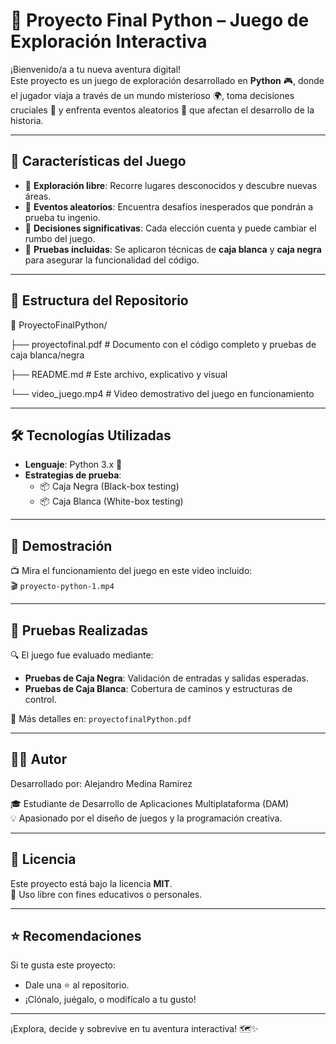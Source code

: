 # 🧭 Proyecto Final Python – Juego de Exploración Interactiva

¡Bienvenido/a a tu nueva aventura digital!  
Este proyecto es un juego de exploración desarrollado en **Python** 🎮, donde el jugador viaja a través de un mundo misterioso 🌍, toma decisiones cruciales 🤔 y enfrenta eventos aleatorios 🎲 que afectan el desarrollo de la historia.

---

## 🚀 Características del Juego

- 🧭 **Exploración libre**: Recorre lugares desconocidos y descubre nuevas áreas.
- 🎲 **Eventos aleatorios**: Encuentra desafíos inesperados que pondrán a prueba tu ingenio.
- 🧠 **Decisiones significativas**: Cada elección cuenta y puede cambiar el rumbo del juego.
- 🧪 **Pruebas incluidas**: Se aplicaron técnicas de **caja blanca** y **caja negra** para asegurar la funcionalidad del código.

---

## 📂 Estructura del Repositorio

📁 ProyectoFinalPython/

├── proyectofinal.pdf # Documento con el código completo y pruebas de caja blanca/negra

├── README.md # Este archivo, explicativo y visual

└── video_juego.mp4 # Video demostrativo del juego en funcionamiento

---

## 🛠️ Tecnologías Utilizadas

- **Lenguaje**: Python 3.x 🐍
- **Estrategias de prueba**:  
  - 📦 Caja Negra (Black-box testing)  
  - 📦 Caja Blanca (White-box testing)

---

## 🎥 Demostración

📺 Mira el funcionamiento del juego en este video incluido:  
🎬 `proyecto-python-1.mp4`

---

## 🧪 Pruebas Realizadas

🔍 El juego fue evaluado mediante:
- **Pruebas de Caja Negra**: Validación de entradas y salidas esperadas.
- **Pruebas de Caja Blanca**: Cobertura de caminos y estructuras de control.

📄 Más detalles en: `proyectofinalPython.pdf`

---

## 👨‍💻 Autor

Desarrollado por: Alejandro Medina Ramirez

🎓 Estudiante de Desarrollo de Aplicaciones Multiplataforma (DAM)  
💡 Apasionado por el diseño de juegos y la programación creativa.

---

## 📜 Licencia

Este proyecto está bajo la licencia **MIT**.  
📘 Uso libre con fines educativos o personales.

---

## ⭐ Recomendaciones

Si te gusta este proyecto:
- Dale una ⭐ al repositorio.
- ¡Clónalo, juégalo, o modifícalo a tu gusto!

---

¡Explora, decide y sobrevive en tu aventura interactiva! 🗺️✨
